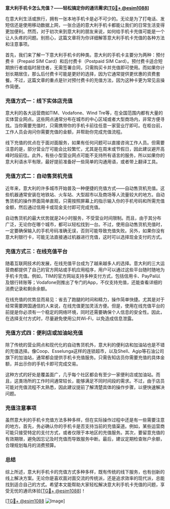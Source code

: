 **意大利手机卡怎么充值？——轻松搞定你的通讯需求[[TG💪+ @esim1088](https://t.me/s/esim1088)]**

在意大利生活或旅行，拥有一张本地手机卡是必不可少的。无论是为了打电话、发短信还是使用移动数据上网，一张合适的意大利手机卡都能让我们的日常生活变得更加便利。然而，对于初次来到意大利的朋友来说，如何给手机卡充值可能是一个让人头疼的问题。别担心，这篇文章将为你详细解答意大利手机卡充值的各种方法和注意事项。

首先，我们来了解一下意大利手机卡的种类。意大利的手机卡主要分为两种：预付费卡（Prepaid SIM Card）和后付费卡（Postpaid SIM Card）。预付费卡适合短期旅行者或临时居住者，无需签署合同，只需购买卡并充值即可使用。而如果你计划长期居住，那么后付费卡可能是更好的选择，因为它通常提供更优惠的资费套餐。不过，这篇文章的重点是针对预付费卡的充值方法，因为这种卡更为常见且操作简便。

### **充值方式一：线下实体店充值**

意大利的各大运营商如TIM、Vodafone、Wind Tre等，在全国范围内都有大量的实体营业网点。这些网点通常分布在城市的中心区域或者大型商场内，非常方便寻找。当你需要充值时，只需携带你的手机卡前往任意一家营业厅即可。在柜台前，工作人员会询问你需要充值的金额，并帮助你完成充值流程。

线下充值的优点在于面对面服务，如果有任何问题可以直接咨询工作人员。但需要注意的是，部分营业厅可能会比较繁忙，尤其是在周末或节假日，因此建议避开高峰时段前往。此外，有些小型营业网点可能不支持所有语言的服务，所以如果你的意大利语水平有限，最好提前准备好一些简单的沟通用语，或者带上翻译工具。

### **充值方式二：自动售货机充值**

近年来，意大利的许多城市开始普及一种便捷的充值方式——自动售货机充值。这些机器通常安装在地铁站、火车站、大型超市以及商场等人流量较大的地方。自动售货机的操作界面简单直观，只需按照屏幕上的指示输入你的手机号码和所需充值金额，然后通过信用卡或现金支付即可完成充值。

自动售货机的最大优势就是24小时服务，不受营业时间限制。而且，由于其分布广泛，无论你在哪个城市，都可以轻松找到一台。不过，使用自动售货机充值时，一定要确保输入的手机号码准确无误，否则可能导致充值失败。另外，如果你没有意大利银行卡，可能无法直接通过机器进行充值，这时可以选择现金支付的方式。

### **充值方式三：在线充值平台**

随着互联网技术的发展，在线充值平台成为了越来越多人的选择。意大利的三大运营商都提供了自己的官方网站或手机应用程序，用户可以通过这些平台随时随地为手机卡充值。例如，TIM的官方网站支持多种支付方式，包括信用卡、PayPal以及银行转账等；Vodafone则推出了专门的App，不仅支持充值，还能查看详细的消费记录和剩余余额。

在线充值的优势显而易见：省去了跑腿的时间和精力，操作简单快捷。尤其是对于经常需要跨国通信的人来说，在线充值更加灵活方便。但是，使用在线充值平台的前提是你必须有一个稳定的网络环境，同时还需要确保个人信息的安全性。因此，在选择支付方式时，尽量避免使用公共Wi-Fi，以免造成信息泄露。

### **充值方式四：便利店或加油站充值**

除了传统的营业网点和现代化的自动售货机外，意大利的便利店和加油站也是不错的充值选择。像Coop、Esselunga这样的连锁超市，以及Shell、Agip等石油公司旗下的加油站，通常都会提供手机卡充值服务。只需告知店员你需要充值的具体金额，并出示你的手机卡即可完成交易。

这种方式的好处是覆盖面广，几乎每个社区都会有至少一家便利店或加油站。而且，这类场所的工作时间通常较长，能够满足不同时间段的需求。不过，由于店员可能对充值流程不太熟悉，因此建议提前了解清楚具体的操作步骤，以便快速解决问题。

### **充值注意事项**

虽然意大利的手机卡充值方法多种多样，但在实际操作过程中还是有一些需要注意的地方。首先，务必确认你的手机卡是否支持当前的充值渠道。例如，某些运营商可能只接受特定的支付方式，或者仅限于本地区的充值服务。其次，要留意充值的有效期限，避免因忘记及时充值而导致服务中断。最后，建议定期检查账户余额，合理规划每月的消费预算。

### **总结**

综上所述，意大利手机卡的充值方式多种多样，既有传统的线下服务，也有创新的线上解决方案。无论你是喜欢面对面交流的传统派，还是追求效率的现代派，总能找到适合自己的方式。希望本文能帮助大家轻松解决意大利手机卡充值的问题，享受无忧的通讯体验[[TG💪+ @esim1088](https://t.me/s/esim1088)]！

[[TG💪+ @esim1088](https://t.me/s/esim1088) ![Image](https://i.postimg.cc/4NQfJmqS/Snipaste-2025-05-13-00-14-12.png)]